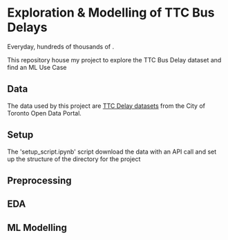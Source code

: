# Exploration & Modelling of TTC Bus Delays
Everyday, hundreds of thousands of .

This repository house my project to explore the TTC Bus Delay dataset and find an ML Use Case

## Data
The data used by this project are [TTC Delay datasets](https://open.toronto.ca/dataset/ttc-bus-delay-data/) from the City of Toronto Open Data Portal.

## Setup
The 'setup_script.ipynb' script download the data with an API call and set up the structure of the directory for the project

## Preprocessing

## EDA

## ML Modelling
